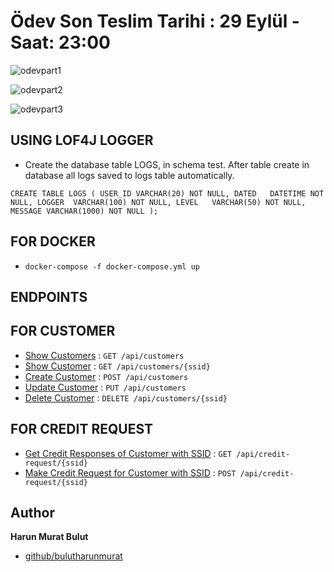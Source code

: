 # Ödev Son Teslim Tarihi : 29 Eylül - Saat: 23:00



![odevpart1](https://user-images.githubusercontent.com/45206582/133460137-dbd5583e-1ac9-426f-a6f0-abf5983f6fd6.PNG)


![odevpart2](https://user-images.githubusercontent.com/45206582/133460164-f0b61470-f3e9-49cb-8b0e-8ae9afb45e2e.PNG)


![odevpart3](https://user-images.githubusercontent.com/45206582/133460177-2e2e561e-e1ac-4c42-96a7-5bce51eb8228.PNG)

## USING LOF4J LOGGER
* Create the database table LOGS, in schema test. After table create in database all logs saved to logs table automatically.

`
CREATE TABLE LOGS
(
USER_ID VARCHAR(20) NOT NULL,
DATED   DATETIME NOT NULL,
LOGGER  VARCHAR(100) NOT NULL,
LEVEL   VARCHAR(50) NOT NULL,
MESSAGE VARCHAR(1000) NOT NULL
);
`

## FOR DOCKER

* `docker-compose -f docker-compose.yml up`

## ENDPOINTS

## FOR CUSTOMER

* [Show Customers](documents/api/customer/show-customers.md) : `GET /api/customers`
* [Show Customer](documents/api/customer/show-customer.md) : `GET /api/customers/{ssid}`
* [Create Customer](documents/api/customer/create-customer.md) : `POST /api/customers`
* [Update Customer](documents/api/customer/update-customer.md) : `PUT /api/customers`
* [Delete Customer](documents/api/customer/delete-customer.md) : `DELETE /api/customers/{ssid}`

## FOR CREDIT REQUEST

* [Get Credit Responses of Customer with SSID](documents/api/credits/find-credit-responses-of-customer.md) : `GET /api/credit-request/{ssid}`
* [Make Credit Request for Customer with SSID](documents/api/credits/make-credit-request-for-customer.md) : `POST /api/credit-request/{ssid}`


## Author

**Harun Murat Bulut**

* [github/bulutharunmurat](https://github.com/bulutharunmurat)
